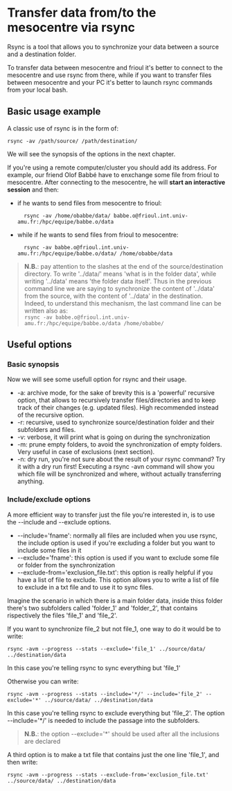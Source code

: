 # Transfer data from/to the mesocentre via rsync

Rsync is a tool that allows you to synchronize your data between a source and a destination folder.

To transfer data between mesocentre and frioul it's better to connect to the mesocentre and use rsync from there, 
while if you want to transfer files between mesocentre and your PC it's better to launch rsync commands from
your local bash.

## Basic usage example

A classic use of rsync is in the form of:

    rsync -av /path/source/ /path/destination/
    
We will see the synopsis of the options in the next chapter.
    
If you're using a remote computer/cluster you should add its address.
For example, our friend Olof Babbé have to enxchange some file from frioul to mesocentre.
After connecting to the mesocentre, he will **start an interactive session** and then:
* if he wants to send files from mesocentre to frioul:

        rsync -av /home/obabbe/data/ babbe.o@frioul.int.univ-amu.fr:/hpc/equipe/babbe.o/data
        
* while if he wants to send files from frioul to mesocentre:

        rsync -av babbe.o@frioul.int.univ-amu.fr:/hpc/equipe/babbe.o/data/ /home/obabbe/data
        
> **N.B.**: pay attention to the slashes at the end of the source/destination directory. 
> To write '../data/' means 'what is in the folder data', while writing '../data' means 'the folder data itself'.
> Thus in the previous command line we are saying to synchronize the content of '../data' from the source, 
with the content of '../data' in the destination. 
Indeed, to understand this mechanism, the last command line can be written also as:   
>    ```rsync -av babbe.o@frioul.int.univ-amu.fr:/hpc/equipe/babbe.o/data /home/obabbe/```

## Useful options

### Basic synopsis

Now we will see some usefull option for rsync and their usage.

* -a: archive mode, for the sake of brevity this is a 'powerful' recursive option, that allows to recursively 
transfer files/directories and to keep track of their changes (e.g. updated files). 
High recommended instead of the recursive option.
* -r: recursive, used to synchronize source/destination folder and their subfolders and files.
* -v: verbose, it will print what is going on during the synchronization
* -m: prune empty folders, to avoid the synchronization of empty folders. 
Very useful in case of exclusions (next section).
* -n: dry run, you're not sure about the result of your rsync command? Try it with a dry run first! 
Executing a rsync -avn command will show you which file will be synchronized and where, 
without actually transferring anything.

### Include/exclude options

A more efficient way to transfer just the file you're interested in, is to use the --include and --exclude options.

* --include='fname': normally all files are included when you use rsync, the include option is used if you're
excluding a folder but you want to include some files in it
* --exclude='fname': this option is used if you want to exclude some file or folder from the synchronization
* --exclude-from='exclusion_file.txt': this option is really helpful if you have a list of file to exclude. 
This option allows you to write a list of file to exclude in a txt file and to use it to sync files.

Imagine the scenario in which there is a main folder data, inside thiss folder there's two subfolders called 
'folder_1' and 'folder_2', that contains rispectively the files 'file_1' and 'file_2'.

If you want to synchronize file_2 but not file_1, one way to do it would be to write:

    rsync -avm --progress --stats --exclude='file_1' ../source/data/ ../destination/data
    
In this case you're telling rsync to sync everything but 'file_1'
    
Otherwise you can write:

    rsync -avm --progress --stats --include='*/' --include='file_2' --exclude='*' ../source/data/ ../destination/data
    
In this case you're telling rsync to exclude everything but 'file_2'. The option --include='*/' is needed to include
the passage into the subfolders. 

> **N.B.**: the option --exclude='*' should be used after all the inclusions are declared

A third option is to make a txt file that contains just the one line 'file_1', and then write:

    rsync -avm --progress --stats --exclude-from='exclusion_file.txt' ../source/data/ ../destination/data
    
